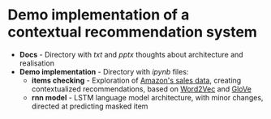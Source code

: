 # Demo implementation of a contextual recommendation system

- __Docs__ - Directory with _txt_ and _pptx_ thoughts about architecture and realisation
- __Demo implementation__ - Directory with _ipynb_ files:
  - __items checking__ - Exploration of [Amazon's sales data](https://s3.amazonaws.com/amazon-reviews-pds/tsv/index.txt), creating contextualized recommendations, based on [Word2Vec](https://radimrehurek.com/gensim/models/word2vec.html) and [GloVe](https://nlp.stanford.edu/projects/glove/)
  - __rnn model__ - LSTM language model architecture, with minor changes, directed at predicting masked item  
